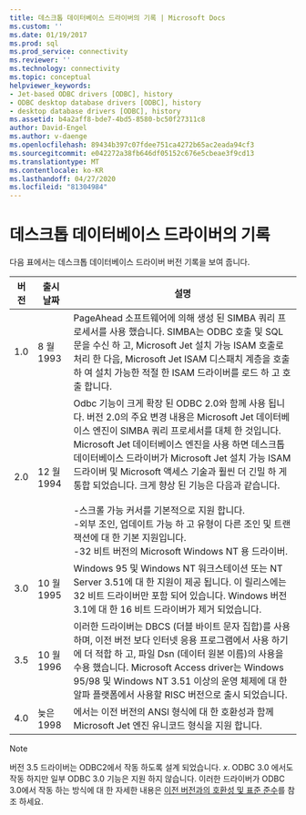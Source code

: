 ```yaml
---
title: 데스크톱 데이터베이스 드라이버의 기록 | Microsoft Docs
ms.custom: ''
ms.date: 01/19/2017
ms.prod: sql
ms.prod_service: connectivity
ms.reviewer: ''
ms.technology: connectivity
ms.topic: conceptual
helpviewer_keywords:
- Jet-based ODBC drivers [ODBC], history
- ODBC desktop database drivers [ODBC], history
- desktop database drivers [ODBC], history
ms.assetid: b4a2aff8-bde7-4bd5-8580-bc50f27311c8
author: David-Engel
ms.author: v-daenge
ms.openlocfilehash: 89434b397c07fdee751ca4272b65ac2eada94cf3
ms.sourcegitcommit: e042272a38fb646df05152c676e5cbeae3f9cd13
ms.translationtype: MT
ms.contentlocale: ko-KR
ms.lasthandoff: 04/27/2020
ms.locfileid: "81304984"
---
```

# <a name="history-of-the-desktop-database-drivers"></a>데스크톱 데이터베이스 드라이버의 기록
다음 표에서는 데스크톱 데이터베이스 드라이버 버전 기록을 보여 줍니다.  
  
|버전|출시 날짜|설명|  
|-------------|------------------|-----------------|  
|1.0|8 월 1993|PageAhead 소프트웨어에 의해 생성 된 SIMBA 쿼리 프로세서를 사용 했습니다. SIMBA는 ODBC 호출 및 SQL 문을 수신 하 고, Microsoft Jet 설치 가능 ISAM 호출로 처리 한 다음, Microsoft Jet ISAM 디스패치 계층을 호출 하 여 설치 가능한 적절 한 ISAM 드라이버를 로드 하 고 호출 합니다.|  
|2.0|12 월 1994|Odbc 기능이 크게 확장 된 ODBC 2.0와 함께 사용 됩니다. 버전 2.0의 주요 변경 내용은 Microsoft Jet 데이터베이스 엔진이 SIMBA 쿼리 프로세서를 대체 한 것입니다. Microsoft Jet 데이터베이스 엔진을 사용 하면 데스크톱 데이터베이스 드라이버가 Microsoft Jet 설치 가능 ISAM 드라이버 및 Microsoft 액세스 기술과 훨씬 더 긴밀 하 게 통합 되었습니다. 크게 향상 된 기능은 다음과 같습니다.<br /><br /> -스크롤 가능 커서를 기본적으로 지원 합니다.<br />-외부 조인, 업데이트 가능 하 고 유형이 다른 조인 및 트랜잭션에 대 한 기본 지원입니다.<br />-32 비트 버전의 Microsoft Windows NT 용 드라이버.|  
|3.0|10 월 1995|Windows 95 및 Windows NT 워크스테이션 또는 NT Server 3.51에 대 한 지원이 제공 됩니다. 이 릴리스에는 32 비트 드라이버만 포함 되어 있습니다. Windows 버전 3.1에 대 한 16 비트 드라이버가 제거 되었습니다.|  
|3.5|10 월 1996|이러한 드라이버는 DBCS (더블 바이트 문자 집합)를 사용 하며, 이전 버전 보다 인터넷 응용 프로그램에서 사용 하기에 더 적합 하 고, 파일 Dsn (데이터 원본 이름)의 사용을 수용 했습니다. Microsoft Access driver는 Windows 95/98 및 Windows NT 3.51 이상의 운영 체제에 대 한 알파 플랫폼에서 사용할 RISC 버전으로 출시 되었습니다.|  
|4.0|늦은 1998|에서는 이전 버전의 ANSI 형식에 대 한 호환성과 함께 Microsoft Jet 엔진 유니코드 형식을 지원 합니다.|  
  
> [!NOTE]  
>  버전 3.5 드라이버는 ODBC2에서 작동 하도록 설계 되었습니다. *x*. ODBC 3.0 에서도 작동 하지만 일부 ODBC 3.0 기능은 지원 하지 않습니다. 이러한 드라이버가 ODBC 3.0에서 작동 하는 방식에 대 한 자세한 내용은 [이전 버전과의 호환성 및 표준 준수](../../odbc/reference/develop-app/backward-compatibility-and-standards-compliance.md)를 참조 하세요.
